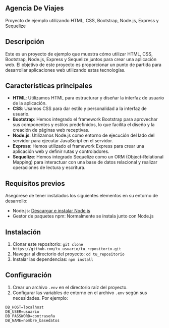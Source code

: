 ## Agencia De Viajes

Proyecto de ejemplo utilizando HTML, CSS, Bootstrap, Node.js, Express y Sequelize

## Descripción

Este es un proyecto de ejemplo que muestra cómo utilizar HTML, CSS, Bootstrap, Node.js, Express y Sequelize juntos para crear una aplicación web. El objetivo de este proyecto es proporcionar un punto de partida para desarrollar aplicaciones web utilizando estas tecnologías.

## Características principales

- **HTML**: Utilizamos HTML para estructurar y diseñar la interfaz de usuario de la aplicación.
- **CSS**: Usamos CSS para dar estilo y personalidad a la interfaz de usuario.
- **Bootstrap**: Hemos integrado el framework Bootstrap para aprovechar sus componentes y estilos predefinidos, lo que facilita el diseño y la creación de páginas web receptivas.
- **Node.js**: Utilizamos Node.js como entorno de ejecución del lado del servidor para ejecutar JavaScript en el servidor.
- **Express**: Hemos utilizado el framework Express para crear una aplicación web y definir rutas y controladores.
- **Sequelize**: Hemos integrado Sequelize como un ORM (Object-Relational Mapping) para interactuar con una base de datos relacional y realizar operaciones de lectura y escritura.

## Requisitos previos

Asegúrese de tener instalados los siguientes elementos en su entorno de desarrollo:

- Node.js: [Descargar e instalar Node.js](https://nodejs.org)
- Gestor de paquetes npm: Normalmente se instala junto con Node.js

## Instalación

1. Clonar este repositorio: `git clone https://github.com/tu_usuario/tu_repositorio.git`
2. Navegar al directorio del proyecto: `cd tu_repositorio`
3. Instalar las dependencias: `npm install`

## Configuración

1. Crear un archivo `.env` en el directorio raíz del proyecto.
2. Configurar las variables de entorno en el archivo `.env` según sus necesidades. Por ejemplo:

```
DB_HOST=localhost
DB_USER=usuario
DB_PASSWORD=contraseña
DB_NAME=nombre_basedatos
```

